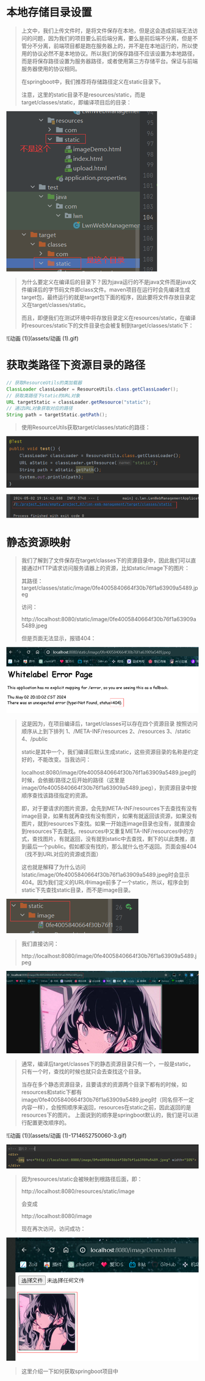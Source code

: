# 本地存储目录设置

> 上文中，我们上传文件时，是将文件保存在本地，但是这会造成前端无法访问的问题，因为我们的项目要么前后端分离，要么是前后端不分离，但是不管分不分离，前端项目都是跑在服务器上的，并不是在本地运行的，所以使用的协议必然不是本地协议。所以我们的保存路径不应该设置为本地路径，而是将保存路径设置为服务器路径，或者使用第三方存储平台。保证与前端服务器使用的协议相同。
>
> 在springboot中，我们推荐将存储路径定义在static目录下。
>
> 注意，这里的static目录不是resources/static，而是target/classes/static，即编译项目后的目录：

![image-20240502175335654](assets/image-20240502175335654.png)

> 为什么要定义在编译后的目录下？因为java运行的不是java文件而是java文件编译后的字节码文件即class文件。maven项目在运行时会先编译生成target包，最终运行的就是target包下面的程序，因此要将文件存放目录定义在target/classes/static。
>
> 而且，即便我们在测试环境中将存放目录定义在resources/static，在编译时resources/static下的文件目录也会被复制到target/classes/static下：

![动画 (1)](assets/动画 (1).gif)



# 获取类路径下资源目录的路径

```java
// 获取ResourceUtils的类加载器
ClassLoader classLoader = ResourceUtils.class.getClassLoader();
// 获取类路径下static的URL对象
URL targetStatic = classLoader.getResource("static");
// 通过URL对象获取对应的路径
String path = targetStatic.getPath();
```

> 使用ResourceUtils获取target/classes/static的路径：

![image-20240502191453200](assets/image-20240502191453200.png)

![image-20240502191510867](assets/image-20240502191510867.png)



# 静态资源映射

> 我们了解到了文件保存在target/classes下的资源目录中，因此我们可以直接通过HTTP请求访问服务请器上的资源，比如static/image下的图片：
>
> 其路径：target/classes/static/image/0fe4005840664f30b76f1a63909a5489.jpeg
>
> 访问：
>
> http://localhost:8080/static/image/0fe4005840664f30b76f1a63909a5489.jpeg
>
> 但是页面无法显示，报错404：

![image-20240502201013965](assets/image-20240502201013965.png)

> 这是因为，在项目编译后，target/classes可以存在四个资源目录
> 按照访问顺序从上到下排列
> 1、/META-INF/resources
> 2、/resources
> 3、/static
> 4、/public
>
> static是其中一个，我们编译后默认生成static，这些资源目录的名称是约定好的，不能改变。当我访问：
>
> localhost:8080/image/0fe4005840664f30b76f1a63909a5489.jpeg的时候，会依据/路径之后开始的路径（这里是image/0fe4005840664f30b76f1a63909a5489.jpeg），到资源目录中按顺序查找该路径指定的资源。
>
> 即，对于要请求的图片资源，会先到META-INF/resources下去查找有没有image目录，如果有就再查找有没有图片，如果有就返回该资源，如果没有图片，就到resources下查找。如果一开始连image目录也没有，就直接会到resources下去查找。resources中又重复META-INF/resources中的方式，查找图片，有就返回，没有就到static中去查找，剩下的以此类推，直到最后一个public。假如都没有找的，那么就什么也不返回。页面会报404（找不到URL对应的资源或页面）
>
> 这也就是解释了为什么访问lstatic/image/0fe4005840664f30b76f1a63909a5489.jpeg时会显示404。因为我们定义的URL中image前多了一个static，所以，程序会到static下先查找static目录，而不是image目录。 

![image-20240502200813431](assets/image-20240502200813431.png)

> 我们直接访问：
>
> http://localhost:8080/image/0fe4005840664f30b76f1a63909a5489.jpeg

![image-20240502203025955](assets/image-20240502203025955.png)

> 通常，编译后target/classes下的静态资源目录只有一个，一般是static，只有一个时，查找的时候也就只会去查找这个目录。
>
> 当存在多个静态资源目录，且要请求的资源两个目录下都有的时候，如resources和static下都有image/0fe4005840664f30b76f1a63909a5489.jpeg时（同名但不一定内容一样），会按照顺序来返回，resources在static之前，因此返回的是resources下的图片。
> 上面说到的顺序是springboot默认的，我们是可以进行配置更改顺序的。

![动画 (1)](assets/动画 (1)-1714652750060-3.gif)





































![image-20240502152129889](assets/image-20240502152129889.png)

> 因为resources/static会被映射到根路径后面，即：
>
> http://localhost:8080/resources/static/image
>
> 会变成
>
> http://localhost:8080/image
>
> 现在再次访问，访问成功：

![image-20240502152147499](assets/image-20240502152147499.png)

> 这里介绍一下如何获取springboot项目中